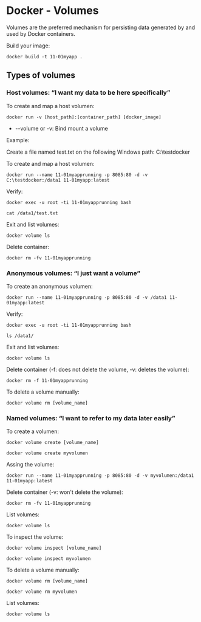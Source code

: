 # Docker - Volumes

Volumes are the preferred mechanism for persisting data generated by and used by Docker containers.

Build your image:

`docker build -t 11-01myapp .`

## Types of volumes

### Host volumes: “I want my data to be here specifically”
 
To create and map a host volumen:

`docker run -v [host_path]:[container_path] [docker_image]`

 - --volume or -v: Bind mount a volume

Example:

Create a file named test.txt on the following Windows path: C:\testdocker

To create and map a host volumen:

`docker run --name 11-01myapprunning -p 8085:80 -d -v C:\testdocker:/data1 11-01myapp:latest`

Verify:

`docker exec -u root -ti 11-01myapprunning bash`

`cat /data1/test.txt`

Exit and list volumes:

`docker volume ls`

Delete container:

`docker rm -fv 11-01myapprunning`

### Anonymous volumes: “I just want a volume”

To create an anonymous volumen:

`docker run --name 11-01myapprunning -p 8085:80 -d -v /data1 11-01myapp:latest`

Verify:

`docker exec -u root -ti 11-01myapprunning bash`

`ls /data1/`

Exit and list volumes:

`docker volume ls`

Delete container (-f: does not delete the volume, -v: deletes the volume):

`docker rm -f 11-01myapprunning`

To delete a volume manually: 

`docker volume rm [volume_name]`

### Named volumes: “I want to refer to my data later easily”

To create a volumen:

`docker volume create [volume_name]`

`docker volume create myvolumen`

Assing the volume:

`docker run --name 11-01myapprunning -p 8085:80 -d -v myvolumen:/data1 11-01myapp:latest`

Delete container (-v: won't delete the volume):

`docker rm -fv 11-01myapprunning`

List volumes:

`docker volume ls`

To inspect the volume:

`docker volume inspect [volume_name]`

`docker volume inspect myvolumen`

To delete a volume manually: 

`docker volume rm [volume_name]`

`docker volume rm myvolumen`

List volumes:

`docker volume ls`
